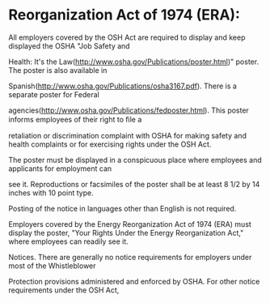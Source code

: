 # Reorganization Act of 1974 (ERA):

All employers covered by the OSH Act are required to display and keep displayed the OSHA "Job Safety and

Health: It's the Law(http://www.osha.gov/Publications/poster.html)" poster. The poster is also available in

Spanish(http://www.osha.gov/Publications/osha3167.pdf). There is a separate poster for Federal

agencies(http://www.osha.gov/Publications/fedposter.html). This poster informs employees of their right to ﬁle a

retaliation or discrimination complaint with OSHA for making safety and health complaints or for exercising rights under the OSH Act.

The poster must be displayed in a conspicuous place where employees and applicants for employment can

see it. Reproductions or facsimiles of the poster shall be at least 8 1/2 by 14 inches with 10 point type.

Posting of the notice in languages other than English is not required.

Employers covered by the Energy Reorganization Act of 1974 (ERA) must display the poster, "Your Rights Under the Energy Reorganization Act," where employees can readily see it.

Notices. There are generally no notice requirements for employers under most of the Whistleblower

Protection provisions administered and enforced by OSHA. For other notice requirements under the OSH Act,